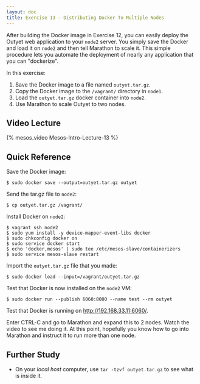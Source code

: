 ```yaml
---
layout: doc
title: Exercise 13 – Distributing Docker To Multiple Nodes
---
```


After building the Docker image in Exercise 12, you can easily deploy the Outyet web application to your ``node2`` server.
You simply save the Docker and load it on ``node2`` and then tell Marathon to scale it.  This simple procedure lets you automate the deployment
of nearly any application that you can "dockerize".

In this exercise:

1. Save the Docker image to a file named ``outyet.tar.gz``.
2. Copy the Docker image to the ``/vagrant/`` directory in ``node1``.
3. Load the ``outyet.tar.gz`` docker container into ``node2``.
4. Use Marathon to scale Outyet to two nodes.


Video Lecture
-------------

{% mesos_video Mesos-Intro-Lecture-13 %}


Quick Reference
---------------

Save the Docker image:

```
$ sudo docker save --output=outyet.tar.gz outyet
```

Send the tar.gz file to ``node2``:

```
$ cp outyet.tar.gz /vagrant/
```

Install Docker on ``node2``:

```
$ vagrant ssh node2
$ sudo yum install -y device-mapper-event-libs docker
$ sudo chkconfig docker on
$ sudo service docker start
$ echo 'docker,mesos' | sudo tee /etc/mesos-slave/containerizers
$ sudo service mesos-slave restart
```

Import the ``outyet.tar.gz`` file that you made:

```
$ sudo docker load --input=/vagrant/outyet.tar.gz
```

Test that Docker is now installed on the ``node2`` VM:

```
$ sudo docker run --publish 6060:8080 --name test --rm outyet
```

Test that Docker is running on http://192.168.33.11:6060/.

Enter CTRL-C and go to Marathon and expand this to 2 nodes.  Watch the video to
see me doing it. At this point, hopefully you know how to go into Marathon and
instruct it to run more than one node.

Further Study
-------------

* On your *local host* computer, use ``tar -tzvf outyet.tar.gz`` to see what is inside it.

